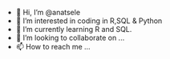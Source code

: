 - 👋 Hi, I’m @anatsele
- 👀 I’m interested in coding in R,SQL & Python
- 🌱 I’m currently learning R and SQL.
- 💞️ I’m looking to collaborate on ...
- 📫 How to reach me ...

<!---
anatsele/anatsele is a ✨ special ✨ repository because its `README.md` (this file) appears on your GitHub profile.
You can click the Preview link to take a look at your changes.
--->
